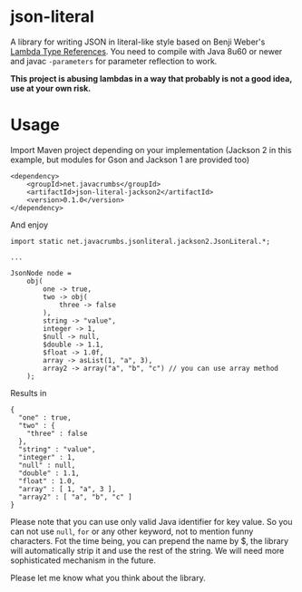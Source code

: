 # json-literal
A library for writing JSON in literal-like style based on Benji Weber's [Lambda Type References](https://github.com/benjiman/lambda-type-references).
You need to compile with Java 8u60 or newer and javac `-parameters` for parameter reflection to work.

**This project is abusing lambdas in a way that probably is not a good idea, use at your own risk.**

# Usage

Import Maven project depending on your implementation (Jackson 2 in this example, but modules for Gson and Jackson 1 are provided too)

    <dependency>
        <groupId>net.javacrumbs</groupId>
        <artifactId>json-literal-jackson2</artifactId>
        <version>0.1.0</version>
    </dependency>

And enjoy

    import static net.javacrumbs.jsonliteral.jackson2.JsonLiteral.*;

    ...

    JsonNode node =
        obj(
            one -> true,
            two -> obj(
                three -> false
            ),
            string -> "value",
            integer -> 1,
            $null -> null,
            $double -> 1.1,
            $float -> 1.0f,
            array -> asList(1, "a", 3),
            array2 -> array("a", "b", "c") // you can use array method
        );

Results in

    {
      "one" : true,
      "two" : {
        "three" : false
      },
      "string" : "value",
      "integer" : 1,
      "null" : null,
      "double" : 1.1,
      "float" : 1.0,
      "array" : [ 1, "a", 3 ],
      "array2" : [ "a", "b", "c" ]
    }

Please note that you can use only valid Java identifier for key value. So you can not use `null`, `for`
or any other keyword, not to mention funny characters. Fot the time being, you can prepend the name by $,
the library will automatically strip it and use the rest of the string. We will need more sophisticated
mechanism in the future.

Please let me know what you think about the library.



